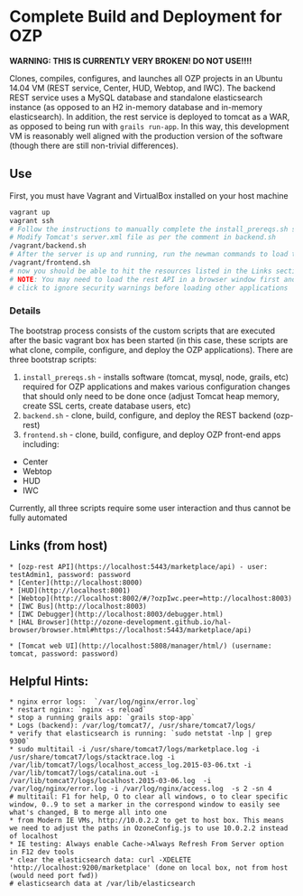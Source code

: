 # Complete Build and Deployment for OZP

**WARNING: THIS IS CURRENTLY VERY BROKEN! DO NOT USE!!!!**

Clones, compiles, configures, and launches all OZP projects in an Ubuntu 14.04
VM (REST service, Center, HUD, Webtop, and IWC). The backend REST service uses
a MySQL database and standalone elasticsearch instance (as opposed to an H2
in-memory database and in-memory elasticsearch). In addition, the rest service
is deployed to tomcat as a WAR, as opposed to being run with `grails run-app`.
In this way, this development VM is reasonably well aligned with the
production version of the software (though there are still non-trivial differences).

## Use
First, you must have Vagrant and VirtualBox installed on your host machine

```bash
vagrant up
vagrant ssh
# Follow the instructions to manually complete the install_prereqs.sh script (update tomcat memory, add tomcat user, generate SSL certs, etc)
# Modify Tomcat's server.xml file as per the comment in backend.sh
/vagrant/backend.sh
# After the server is up and running, run the newman commands to load test data
/vagrant/frontend.sh
# now you should be able to hit the resources listed in the Links section below.
# NOTE: You may need to load the rest API in a browser window first and
# click to ignore security warnings before loading other applications
```

### Details
The bootstrap process consists of the custom scripts that are executed after
the basic vagrant box has been started (in this case, these scripts are what
clone, compile, configure, and deploy the OZP applications). There are
three bootstrap scripts:

1. `install_prereqs.sh` - installs software (tomcat, mysql, node, grails, etc)
required for OZP applications and makes various configuration changes that should
only need to be done once (adjust Tomcat heap memory, create SSL certs, create
database users, etc)
2. `backend.sh` - clone, build, configure, and deploy the REST backend (ozp-rest)
3. `frontend.sh` - clone, build, configure, and deploy OZP front-end apps including:
 * Center
 * Webtop
 * HUD
 * IWC

Currently, all three scripts require some user interaction
and thus cannot be fully automated

## Links (from host)
    * [ozp-rest API](https://localhost:5443/marketplace/api) - user: testAdmin1, password: password
    * [Center](http://localhost:8000)
    * [HUD](http://localhost:8001)
    * [Webtop](http://localhost:8002/#/?ozpIwc.peer=http://localhost:8003)
    * [IWC Bus](http://localhost:8003)
    * [IWC Debugger](http://localhost:8003/debugger.html)
    * [HAL Browser](http://ozone-development.github.io/hal-browser/browser.html#https://localhost:5443/marketplace/api)

    * [Tomcat web UI](http://localhost:5808/manager/html/) (username: tomcat, password: password)

## Helpful Hints:
    * nginx error logs:  `/var/log/nginx/error.log`
    * restart nginx: `nginx -s reload`
    * stop a running grails app: `grails stop-app`
    * Logs (backend): /var/log/tomcat7/, /usr/share/tomcat7/logs/
    * verify that elasticsearch is running: `sudo netstat -lnp | grep 9300`
    * sudo multitail -i /usr/share/tomcat7/logs/marketplace.log -i /usr/share/tomcat7/logs/stacktrace.log -i /var/lib/tomcat7/logs/localhost_access_log.2015-03-06.txt -i /var/lib/tomcat7/logs/catalina.out -i /var/lib/tomcat7/logs/localhost.2015-03-06.log  -i /var/log/nginx/error.log -i /var/log/nginx/access.log  -s 2 -sn 4
    # multitail: F1 for help, O to clear all windows, o to clear specific window, 0..9 to set a marker in the correspond window to easily see what's changed, B to merge all into one
    * from Modern IE VMs, http://10.0.2.2 to get to host box. This means we need to adjust the paths in OzoneConfig.js to use 10.0.2.2 instead of localhost
    * IE testing: Always enable Cache->Always Refresh From Server option in F12 dev tools
    * clear the elasticsearch data: curl -XDELETE 'http://localhost:9200/marketplace' (done on local box, not from host (would need port fwd))
    # elasticsearch data at /var/lib/elasticsearch
